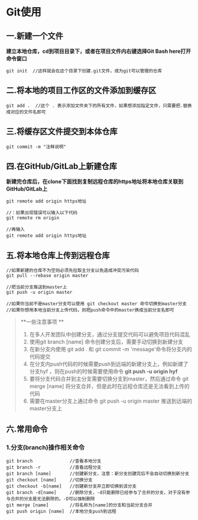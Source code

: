 # Git使用

## 一.新建一个文件

**建立本地仓库，cd到项目目录下，或者在项目文件内右键选择Git Bash here打开命令窗口**

```shell
git init  //这样就会在这个目录下创建.git文件，成为git可以管理的仓库
```

## 二.将本地的项目工作区的文件添加到缓存区

```shell
git add .  //这个 . 表示添加文件夹下的所有文件，如果想添加指定文件，只需要把.替换成对应的文件名即可
```

## 三.将缓存区文件提交到本体仓库

```shell
git commit -m "注释说明"
```

## 四.在GitHub/GitLab上新建仓库

**新建完仓库后，在clone下面找到复制远程仓库的https地址将本地仓库关联到GitHub/GitLab上**

```shell
git remote add origin https地址

//：如果出现错误可以输入以下代码
git remote rm origin

//再输入
git remote add origin https地址
```

## 五.将本地仓库上传到远程仓库

```shell
//如果新建的仓库不为空则必须先拉取主分支以免造成冲突污染代码
git pull --rebase origin master

//把当前分支推送到master上
git push -u origin master

//如果你当前不是master分支可以使用 git checkout master 命令切换到master分支
//如果你想用本地当前分支上传代码，则把push命令中的master换成当前分支名即可
```
> **一些注意事项 **
>
> 1. 在多人开发团队中创建分支，通过分支提交代码可以避免项目代码混乱
> 2. 使用git branch [name] 命令创建分支后，需要手动切换到新建分支
> 3. 在新分支内使用 git add . 和 git commit -m 'message'命令将分支内的代码提交
> 4. 在分支内push代码的时候需要push到远端的新建分支上，例如新建了分支hyf ，则在push的时候需要使用命令 **git push -u origin hyf**
> 5. 要将分支代码合并到主分支需要切换分支到master，然后通过命令 git merge [name] 将分支合并，但是此时在远程仓库还是无法看到上传的代码
> 6. 需要在master分支上通过命令 git push -u origin master 推送到远端的master分支上 


## 六.常用命令

### 1.分支(branch)操作相关命令

```shell
git branch				//查看本地分支
git branch -r			//查看远程分支
git branch [name]		//创建新分支，注意：新分支创建完后不会自动切换到新分支
git checkout [name]		//切换分支
git checkout -b[name]	//创建新分支并立即切换到该分支
git branch -d[name]		//删除分支，-d只能删除已经参与了合并的分支，对于没有参与合并的分支是无法删除的。-D可以强制删除
git merge [name]		//将名称为[name]的分支和当前分支合并
git push origin [name]	//本地分支push到远程

```




